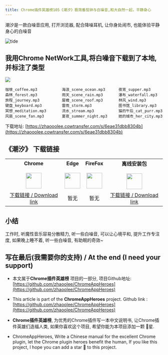 ```yaml
---
title: Chrome插件英雄榜105《潮汐》极简番茄钟与白噪音,和大自然一起，平静身心
---
```



潮汐是一款白噪音应用, 打开浏览器, 配合降噪耳机, 让你身处闹市, 也能体验平静身心的白噪音

![tide](https://cdn.fangyuanxiaozhan.com/assets/1622258018257DaHmz271.gif)



## 我用Chrome NetWork工具,将白噪音下载到了本地, 并标注了类型



![](https://cdn.fangyuanxiaozhan.com/assets/1622258231117yz4fth8m.png)

```
咖啡_coffee.mp3           海浪_scene_ocean.mp3      夜宵_supper.mp3
森林_forest.mp3           雨天_scene_rain.mp3       瀑布_waterfall.mp3
旅程_journey.mp3          屋檐_scene_roof.mp3       林风_wind.mp3
键盘_keyboard.mp3         雷雨_storm.mp3            图书馆_library.mp3
冥想_meditation.mp3       流水_stream.mp3           猫的午后_cat_purr.mp3
风扇_scene_fan.mp3        夏夜_summer_night.mp3     她的城市_her_city.mp3
```

下载地址:  [https://zhaooolee.cowtransfer.com/s/6eae31dbb8304b](https://zhaooolee.cowtransfer.com/s/6eae31dbb8304b)



## 《潮汐》 下载链接

<table style="table-layout: fixed;">
<tbody>
<tr>
<td><div style="text-align: center;"><div style="font-weight: bold">Chrome</div><br/><div><img  style="width:50px; height:auto;" src="https://v2fy.com/asset/0i/ChromeAppHeroes/page/001_markdown_here.assets/chromeappheroes-chrome-icon.png"/></div></div></td>
<td><div style="text-align: center;" ><div style="font-weight: bold">Edge</div><br/><div><img style="width:50px; height:auto;" src="https://v2fy.com/asset/0i/ChromeAppHeroes/page/001_markdown_here.assets/chromeappheroes-edge-icon.png"/></div></div></td>
<td><div style="text-align: center;" ><div style="font-weight: bold">FireFox</div><br/><div><img  style="width:50px; height:auto;" src="https://v2fy.com/asset/0i/ChromeAppHeroes/page/001_markdown_here.assets/chromeappheroes-firefox-icon.png"/></div></div></td>
<td><div style="text-align: center;" ><div style="font-weight: bold">离线安装包</div><br/><div><img  style="width:50px; height:auto;" src="https://v2fy.com/asset/0i/ChromeAppHeroes/page/001_markdown_here.assets/chromeappheroes-github-download.png"/></div></div></td>
</tr>
<tr>
<td>
<div style="text-align: center;">
<a  href="https://chrome.google.com/webstore/detail/tide-focus-timer-white-no/lmbegcmkonokdjbhbamhpmkihpachdbk">下载链接 / Download link</a>
</div>
</td>
<td>
<div style="text-align: center;">
暂无
</div>
</td>
<td>
<div style="text-align: center;">
暂无
</div>
</td>
<td>
<div style="text-align: center;"><a  href="https://cdn.jsdelivr.net/gh/zhaoolee/ChromeAppHeroes/backup/105-tide.zip">下载链接 / Download link</a></div>
</td>
</tr>
</tbody>
</table>





## 小结



工作时, 听魔性音乐容易分散精力, 听一些白噪音, 可以让心境平和, 提升工作专注度, 如果晚上睡不着, 听一些白噪音, 有助眠的奇效~



## 写在最后(我需要你的支持) / At the end (I need your support)

- 本文属于**Chrome插件英雄榜** 项目的一部分, 项目Github地址: [https://github.com/zhaoolee/ChromeAppHeroes](https://github.com/zhaoolee/ChromeAppHeroes)


- This article is part of the **ChromeAppHeroes** project. Github link : [https://github.com/zhaoolee/ChromeAppHeroes](https://github.com/zhaoolee/ChromeAppHeroes) 

- **Chrome插件英雄榜**, 为优秀的Chrome插件写一本中文说明书, 让Chrome插件英雄们造福人类, 如果你喜欢这个项目, 希望你能为本项目添加一颗 🌟星.

- ChromeAppHeroes, Write a Chinese manual for the excellent Chrome plugin, let the Chrome plugin heroes benefit the human, If you like this project, I hope you can add a star 🌟 to this project.

